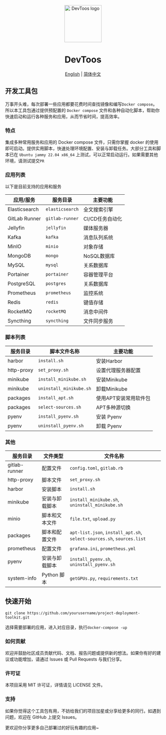 <div align="center">
<a href="https://github.com/sumingcheng/DevTools"><img src="https://github.com/sumingcheng/DevTools/assets/21992204/46b58f58-8215-4527-837c-f99180dd6c8b" width="120" height="120" alt="DevToos logo" ></a>

# DevToos

<p align="center">
  <a href="./README_EN.md">English</a> |
  <a href="./README.md">简体中文</a>
</p>
</div>


## 开发工具包

万事开头难，每次部署一些应用都要花费时间查找镜像和编写`Docker compose`。所以本工具包通过提供预配置的 `Docker compose` 文件和各种自动化脚本，帮助你快速启动和运行各种服务和应用，从而节省时间，提高效率。

### 特点

集成多种常用服务和应用的 Docker compose 文件，只需你掌握 docker 的使用即可启动。提供实用脚本，快速处理环境配置、安装与卸载任务。大部分工具和脚本已在 `Ubuntu jammy 22.04 x86_64` 上测试，可以正常启动运行。如果需要其他环境，请测试提交`PR`

### 应用列表

以下是目前支持的应用和服务

| 应用/服务     | 服务目录        | 主要功能        |
| ------------- | --------------- | --------------- |
| Elasticsearch | `elasticsearch` | 全文搜索引擎    |
| GitLab Runner | `gitlab-runner` | CI/CD任务自动化 |
| Jellyfin      | `jellyfin`      | 媒体服务器      |
| Kafka         | `kafka`         | 消息队列系统    |
| MinIO         | `minio`         | 对象存储        |
| MongoDB       | `mongo`         | NoSQL数据库     |
| MySQL         | `mysql`         | 关系数据库      |
| Portainer     | `portainer`     | 容器管理平台    |
| PostgreSQL    | `postgres`      | 关系数据库      |
| Prometheus    | `prometheus`    | 监控系统        |
| Redis         | `redis`         | 键值存储        |
| RocketMQ      | `rocketMQ`      | 消息中间件      |
| Syncthing     | `syncthing`     | 文件同步服务    |

### 脚本列表

| 服务目录   | 脚本文件名称            | 主要功能              |
| ---------- | ----------------------- | --------------------- |
| harbor     | `install.sh`            | 安装Harbor            |
| http-proxy | `set_proxy.sh`          | 设置代理服务器配置    |
| minikube   | `install_minikube.sh`   | 安装Minikube          |
| minikube   | `uninstall_minikube.sh` | 卸载Minikube          |
| packages   | `install_apt.sh`        | 使用APT安装常用软件包 |
| packages   | `select-sources.sh`     | APT多种源切换         |
| pyenv      | `install_pyenv.sh`      | 安装 Pyenv            |
| pyenv      | `uninstall_pyenv.sh`    | 卸载 Pyenv            |

### 其他

| 服务目录      | 文件类型       | 文件名称                                                     |
| ------------- | -------------- | ------------------------------------------------------------ |
| gitlab-runner | 配置文件       | `config.toml`, `gitlab.rb`                                   |
| http-proxy    | 脚本文件       | `set_proxy.sh`                                               |
| harbor        | 安装脚本       | `install.sh`                                                 |
| minikube      | 安装与卸载脚本 | `install_minikube.sh`, `uninstall_minikube.sh`               |
| minio         | 脚本和文本文件 | `file.txt`, `upload.py`                                      |
| packages      | 脚本和配置文件 | `apt-list.json`, `install_apt.sh`, `select-sources.sh`, `sources.list` |
| prometheus    | 配置文件       | `grafana.ini`, `prometheus.yml`                              |
| pyenv         | 安装与卸载脚本 | `install_pyenv.sh`, `uninstall_pyenv.sh`                     |
| system-info   | Python 脚本    | `getGPUs.py`, `requirements.txt`                             |

## 快速开始

```git
git clone https://github.com/yourusername/project-deployment-toolkit.git
```

选择需要部署的应用，进入对应目录，执行`docker-compose -up`

### 如何贡献

欢迎并鼓励社区成员贡献代码、文档、报告问题或提供新的想法。如果你有好的建议或功能增加，请通过 Issues 或 Pull Requests 与我们分享。

### 许可证

本项目采用 MIT 许可证，详情请见 LICENSE 文件。

### 支持

如果你觉得这个工具包有用，不妨给我们的项目加星或分享给更多的同行。如遇到问题，欢迎在 GitHub 上提交 Issues。

更欢迎你分享更多自己部署过的好玩有趣的应用~

